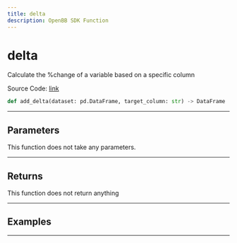 ```yaml
---
title: delta
description: OpenBB SDK Function
---
```


# delta

Calculate the %change of a variable based on a specific column

Source Code: [link](https://github.com/OpenBB-finance/OpenBBTerminal/tree/main/openbb_terminal/forecast/forecast_model.py#L323)

```python
def add_delta(dataset: pd.DataFrame, target_column: str) -> DataFrame
```
---

## Parameters

This function does not take any parameters.

---

## Returns

This function does not return anything

---

## Examples

---

